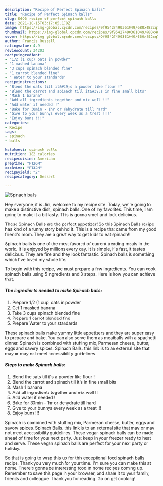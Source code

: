 ```yaml
---
description: "Recipe of Perfect Spinach balls"
title: "Recipe of Perfect Spinach balls"
slug: 5693-recipe-of-perfect-spinach-balls
date: 2021-10-15T03:17:05.178Z
image: https://img-global.cpcdn.com/recipes/9f95427490361049/680x482cq70/spinach-balls-recipe-main-photo.jpg
thumbnail: https://img-global.cpcdn.com/recipes/9f95427490361049/680x482cq70/spinach-balls-recipe-main-photo.jpg
cover: https://img-global.cpcdn.com/recipes/9f95427490361049/680x482cq70/spinach-balls-recipe-main-photo.jpg
author: Francis Russell
ratingvalue: 4.9
reviewcount: 34203
recipeingredient:
- "1/2 (1 cup) oats in powder"
- "1 mashed banana"
- "3 cups spinach blended fine"
- "1 carrot blended fine"
- " Water to your standards"
recipeinstructions:
- "Blend the oats till it&#39;s a powder like flour !"
- "Blend the carrot and spinach till it&#39;s in fine small bits"
- "Mash 1 banana"
- "Add all ingredients together and mix well !!"
- "Add water if needed !"
- "Bake for 30min - 1hr or dehydrate till hard"
- "Give to your bunnys every week as a treat !!!"
- "Enjoy buns !!!"
categories:
- Recipe
tags:
- spinach
- balls

katakunci: spinach balls 
nutrition: 182 calories
recipecuisine: American
preptime: "PT26M"
cooktime: "PT32M"
recipeyield: "2"
recipecategory: Dessert

---
```



![Spinach balls](https://img-global.cpcdn.com/recipes/9f95427490361049/680x482cq70/spinach-balls-recipe-main-photo.jpg)

Hey everyone, it is Jim, welcome to my recipe site. Today, we're going to make a distinctive dish, spinach balls. One of my favorites. This time, I am going to make it a bit tasty. This is gonna smell and look delicious.

These Spinach Balls are the perfect appetizer! So this Spinach Balls recipe has kind of a funny story behind it. This is a recipe that came from my good friend&#39;s mom. They are a great way to get kids to eat spinach!!

Spinach balls is one of the most favored of current trending meals in the world. It is enjoyed by millions every day. It is simple, it's fast, it tastes delicious. They are fine and they look fantastic. Spinach balls is something which I've loved my whole life.


To begin with this recipe, we must prepare a few ingredients. You can cook spinach balls using 5 ingredients and 8 steps. Here is how you can achieve that.

<!--inarticleads1-->

##### The ingredients needed to make Spinach balls:

1. Prepare 1/2 (1 cup) oats in powder
1. Get 1 mashed banana
1. Take 3 cups spinach blended fine
1. Prepare 1 carrot blended fine
1. Prepare  Water to your standards


These spinach balls make yummy little appetizers and they are super easy to prepare and bake. You can also serve them as meatballs with a spaghetti dinner. Spinach is combined with stuffing mix, Parmesan cheese, butter, eggs and savory spices. Spinach Balls. this link is to an external site that may or may not meet accessibility guidelines. 

<!--inarticleads2-->

##### Steps to make Spinach balls:

1. Blend the oats till it&#39;s a powder like flour !
1. Blend the carrot and spinach till it&#39;s in fine small bits
1. Mash 1 banana
1. Add all ingredients together and mix well !!
1. Add water if needed !
1. Bake for 30min - 1hr or dehydrate till hard
1. Give to your bunnys every week as a treat !!!
1. Enjoy buns !!!


Spinach is combined with stuffing mix, Parmesan cheese, butter, eggs and savory spices. Spinach Balls. this link is to an external site that may or may not meet accessibility guidelines. These vegan spinach balls can be made ahead of time for your next party. Just keep in your freezer ready to heat and serve. These vegan spinach balls are perfect for your next party or holiday. 

So that is going to wrap this up for this exceptional food spinach balls recipe. Thank you very much for your time. I'm sure you can make this at home. There's gonna be interesting food in home recipes coming up. Remember to save this page in your browser, and share it to your family, friends and colleague. Thank you for reading. Go on get cooking!
